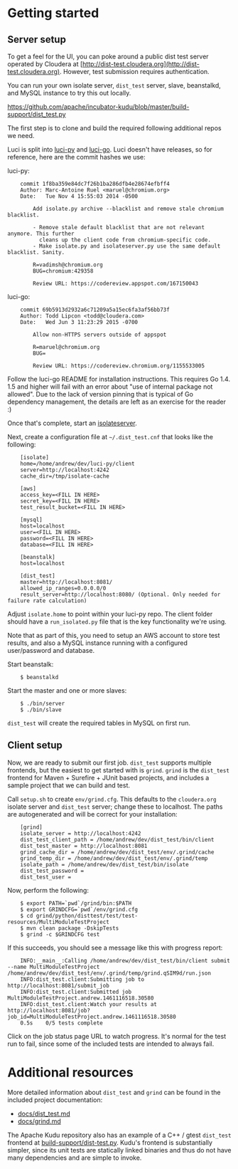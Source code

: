# Getting started

## Server setup

To get a feel for the UI, you can poke around a public dist test server operated by Cloudera at [http://dist-test.cloudera.org](http://dist-test.cloudera.org).
However, test submission requires authentication.

You can run your own isolate server, `dist_test` server, slave, beanstalkd, and MySQL instance to try this out locally.

https://github.com/apache/incubator-kudu/blob/master/build-support/dist_test.py

The first step is to clone and build the required following additional repos we need.

Luci is split into [luci-py](https://github.com/luci/luci-py) and [luci-go](https://github.com/luci/luci-go).
Luci doesn't have releases, so for reference, here are the commit hashes we use:

luci-py:

        commit 1f8ba359e84dc7f26b1ba286dfb4e28674efbff4
        Author: Marc-Antoine Ruel <maruel@chromium.org>
        Date:   Tue Nov 4 15:55:03 2014 -0500

            Add isolate.py archive --blacklist and remove stale chromium blacklist.

            - Remove stale default blacklist that are not relevant anymore. This further
              cleans up the client code from chromium-specific code.
            - Make isolate.py and isolateserver.py use the same default blacklist. Sanity.

            R=vadimsh@chromium.org
            BUG=chromium:429358

            Review URL: https://codereview.appspot.com/167150043

luci-go:

        commit 69b5913d2932a6c71209a5a15ec6fa3af56bb73f
        Author: Todd Lipcon <todd@cloudera.com>
        Date:   Wed Jun 3 11:23:29 2015 -0700

            Allow non-HTTPS servers outside of appspot

            R=maruel@chromium.org
            BUG=

            Review URL: https://codereview.chromium.org/1155533005

Follow the luci-go README for installation instructions.
This requires Go 1.4. 1.5 and higher will fail with an error about "use of internal package not allowed".
Due to the lack of version pinning that is typical of Go dependency management, the details are left as an exercise for the reader :)

Once that's complete, start an [isolateserver](https://isolateserver.appspot.com/).

Next, create a configuration file at `~/.dist_test.cnf` that looks like the following:

        [isolate]
        home=/home/andrew/dev/luci-py/client
        server=http://localhost:4242
        cache_dir=/tmp/isolate-cache

        [aws]
        access_key=<FILL IN HERE>
        secret_key=<FILL IN HERE>
        test_result_bucket=<FILL IN HERE>

        [mysql]
        host=localhost
        user=<FILL IN HERE>
        password=<FILL IN HERE>
        database=<FILL IN HERE>

        [beanstalk]
        host=localhost

        [dist_test]
        master=http://localhost:8081/
        allowed_ip_ranges=0.0.0.0/0
        result_server=http://localhost:8080/ (Optional. Only needed for failure rate calculation)

Adjust `isolate.home` to point within your luci-py repo. The client folder should have a `run_isolated.py` file that is the key functionality we're using.

Note that as part of this, you need to setup an AWS account to store test results, and also a MySQL instance running with a configured user/password and database.

Start beanstalk:

        $ beanstalkd

Start the master and one or more slaves:

        $ ./bin/server
        $ ./bin/slave

`dist_test` will create the required tables in MySQL on first run.

## Client setup

Now, we are ready to submit our first job.
`dist_test` supports multiple frontends, but the easiest to get started with is `grind`.
`grind` is the `dist_test` frontend for Maven + Surefire + JUnit based projects, and includes a sample project that we can build and test.

Call `setup.sh` to create `env/grind.cfg`. This defaults to the `cloudera.org` isolate server and `dist_test` server; change these to localhost.
The paths are autogenerated and will be correct for your installation:

        [grind]
        isolate_server = http://localhost:4242
        dist_test_client_path = /home/andrew/dev/dist_test/bin/client
        dist_test_master = http://localhost:8081
        grind_cache_dir = /home/andrew/dev/dist_test/env/.grind/cache
        grind_temp_dir = /home/andrew/dev/dist_test/env/.grind/temp
        isolate_path = /home/andrew/dev/dist_test/bin/isolate
        dist_test_password = 
        dist_test_user = 

Now, perform the following:

        $ export PATH=`pwd`/grind/bin:$PATH
        $ export GRINDCFG=`pwd`/env/grind.cfg
        $ cd grind/python/disttest/test/test-resources/MultiModuleTestProject
        $ mvn clean package -DskipTests
        $ grind -c $GRINDCFG test

If this succeeds, you should see a message like this with progress report:

        INFO:__main__:Calling /home/andrew/dev/dist_test/bin/client submit --name MultiModuleTestProject /home/andrew/dev/dist_test/env/.grind/temp/grind.qSIM9d/run.json
        INFO:dist_test.client:Submitting job to http://localhost:8081/submit_job
        INFO:dist_test.client:Submitted job MultiModuleTestProject.andrew.1461116518.30580
        INFO:dist_test.client:Watch your results at http://localhost:8081/job?job_id=MultiModuleTestProject.andrew.1461116518.30580
        0.5s    0/5 tests complete

Click on the job status page URL to watch progress. It's normal for the test run to fail, since some of the included tests are intended to always fail.

# Additional resources

More detailed information about `dist_test` and `grind` can be found in the included project documentation:

* [docs/dist_test.md](dist_test.md)
* [docs/grind.md](grind.md)

The Apache Kudu repository also has an example of a C++ / gtest `dist_test` frontend at [build-support/dist-test.py](https://github.com/apache/incubator-kudu/blob/master/build-support/dist_test.py).
Kudu's frontend is substantially simpler, since its unit tests are statically linked binaries and thus do not have many dependencies and are simple to invoke.
